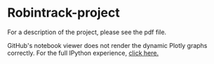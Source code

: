 # Robintrack-project

For a description of the project, please see the pdf file.

GitHub's notebook viewer does not render the dynamic Plotly graphs correctly. For the full IPython experience, [click here.](https://nbviewer.jupyter.org/github/dpn29/Robintrack-project/blob/master/Robintrack%20project.ipynb)
